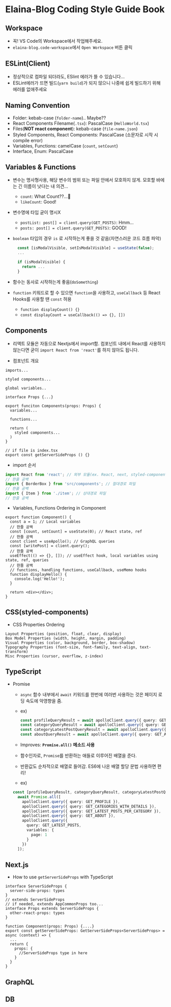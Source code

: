 # Elaina-Blog Coding Style Guide Book

## Workspace

- 꼭! VS Code의 Workspace에서 작업해주세요.
- `elaina-blog.code-workspace`에서 `Open Workspace` 버튼 클릭

## ESLint(Client)

- 정상적으로 컴파일 되더라도, ESlint 에러가 뜰 수 있습니다...
- ESLint에러가 뜨면 빌드(`yarn build`)가 되지 않으니 나중에 쉽게 빌드하기 위해 에러를 없애주세요

## Naming Convention

- Folder: kebab-case (`folder-name`).. Maybe??
- React Components Filename(`.tsx`): PascalCase (`HelloWorld.tsx`)
- Files(**NOT react component**): kebab-case (`file-name.json`)
- Styled Components, React Components: PascalCase (소문자로 시작 시 compile error)
- Variables, Functions: camelCase (`count`, `setCount`)
- Interface, Enum: PascalCase

## Variables & Functions

- 변수는 명사형사용, 해당 변수의 범위 또는 파일 안에서 모호하지 않게. 모호할 바에는 긴 이름이 낫다는 내 의견...
  - `count`: What Count??...🤔
  - `likeCount`: Good!
- 변수명에 타입 굳이 명시X

  - `postList: post[] = client.query(GET_POSTS)`: Hmm...
  - `posts: post[] = client.query(GET_POSTS)`: GOOD!

- `boolean` 타입의 경우 `is` 로 시작하는게 좋을 것 같음(자연스러운 코드 흐름 파악)

  ```ts
    const [isModalVisible, setIsModalVisible] = useState(false);
    ...

    if (isModalVisible) {
      return ...
    }
  ```

- 함수는 동사로 시작하는게 좋음(`doSomething`)
- `function` 키워드로 할 수 있으면 `function`을 사용하고, `useCallback` 등 React Hooks를 사용할 땐 `const` 허용
  - `function displayCount() {}`
  - `const displayCount = useCallback(() => {}, [])`

## Components

- 리액트 모듈은 자동으로 Nextjs에서 import함. 컴포넌트 내에서 React를 사용하지 않는다면 굳이 `import React from 'react'`를 하지 않아도 됩니다.

- 컴포넌트 개요

```tsx
imports...

styled components...

global variables..

interface Props {...}

export funciton Components(props: Props) {
  variables...

  functions...

  return (
    styled components...
  )
}

// if file is index.tsx
export const getServerSideProps () {}
```

- import 순서

```ts
import React from 'react'; // 외부 모듈(ex. React, next, styled-components 등등)
// 한줄 공백
import { BorderBox } from 'src/components'; // 절대경로 파일
// 한줄 공백
import { Item } from './item'; // 상대경로 파일
// 한줄 공백
```

- Variables, Functions Ordering in Component

```tsx
export function Component() {
  const a = 1; // Local variables
  // 한줄 공백
  const [count, setCount] = useState(0); // React state, ref
  // 한줄 공백
  const client = useApollo(); // GraphQL queries
  const [writePost] = client.query();
  // 한줄 공백
  useEffect(() => {}, []); // useEffect hook, local variables using state, ref, queries
  // 한줄 공백
  // functions, handling functions, useCallback, useMemo hooks
  function displayHello() {
    console.log('Hello!');
  }

  return <div></div>;
}
```

## CSS(styled-components)

- CSS Properties Ordering

```
Layout Properties (position, float, clear, display)
Box Model Properties (width, height, margin, padding)
Visual Properties (color, background, border, box-shadow)
Typography Properties (font-size, font-family, text-align, text-transform)
Misc Properties (cursor, overflow, z-index)
```

## TypeScript

- Promise

  - `async` 함수 내부에서 `await` 키워드를 한번에 여러번 사용하는 것은 페이지 로딩 속도에 악영향을 줌.
  - ex)

    ```ts
    const profileQueryResult = await apolloClient.query({ query: GET_PROFILE });
    const categoryQueryResult = await apolloClient.query({ query: GET_CATEGORIES_WITH_DETAILS });
    const categoryLatestPostQueryResult = await apolloClient.query({ query: GET_LASTEST_POSTS });
    const aboutQueryResult = await apolloClient.query({ query: GET_ABOUT });
    ```

  - Improves: **`Promise.all()` 메소드 사용**
  - 함수인자로, `Promise`를 반환하는 애들로 이루어진 배열을 준다.
  - 반환값도 순차적으로 배열로 들어감. ES6에 나온 배열 할당 문법 사용하면 편리!
  - ex)

  ```ts
  const [profileQueryResult, categoryQueryResult, categoryLatestPostQueryResult, aboutQueryResult, latestPostsQueryResult] =
    await Promise.all([
      apolloClient.query({ query: GET_PROFILE }),
      apolloClient.query({ query: GET_CATEGORIES_WITH_DETAILS }),
      apolloClient.query({ query: GET_LATEST_POSTS_PER_CATEGORY }),
      apolloClient.query({ query: GET_ABOUT }),
      apolloClient.query({
        query: GET_LATEST_POSTS,
        variables: {
          page: 1
        }
      })
    ]);
  ```

## Next.js

- How to use `getServerSideProps` with TypeScript

```tsx
interface ServerSideProps {
  server-side-props: types
}
// extends ServerSideProps
// if needed, extends AppCommonProps too...
interface Props extends ServerSideProps {
  other-react-props: types
}

function Component(props: Props) {....}
export const getServerSideProps: GetServerSideProps<ServerSideProps> = async (context) => {
  ...
  return {
    props: {
      //ServerSideProps type in here
    }
  }
}
```

## GraphQL

## DB
